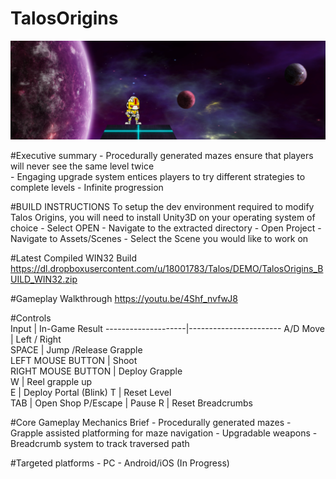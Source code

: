 # TalosOrigins

![](https://github.com/provencher/TalosOrigins/blob/master/Talos.PNG)

#Executive summary
	- Procedurally generated mazes ensure that players will never see the same level twice   
	- Engaging upgrade system entices players to try different strategies to complete levels
	- Infinite progression

#BUILD INSTRUCTIONS
	To setup the dev environment required to modify Talos Origins, 
	you will need to install Unity3D on your operating system of choice
 	- Select OPEN
 	- Navigate to the extracted directory
 	- Open Project
 	- Navigate to Assets/Scenes
 	- Select the Scene you would like to work on

#Latest Compiled WIN32 Build
	https://dl.dropboxusercontent.com/u/18001783/Talos/DEMO/TalosOrigins_BUILD_WIN32.zip
	
#Gameplay Walkthrough
	https://youtu.be/4Shf_nvfwJ8
	
#Controls	 
	Input				| In-Game Result
	--------------------|-----------------------
	A/D Move 			| Left / Right 	
	SPACE     			| Jump /Release Grapple 	
	LEFT MOUSE BUTTON 	| Shoot 	
	RIGHT MOUSE BUTTON 	| Deploy Grapple 		
	W 					| Reel grapple up 	
	E 					| Deploy Portal (Blink)	
	T 					| Reset Level	
	TAB 				| Open Shop 
	P/Escape			| Pause 
	R 					| Reset Breadcrumbs 

#Core Gameplay Mechanics Brief
	- Procedurally generated mazes
	- Grapple assisted platforming for maze navigation
	- Upgradable weapons
	- Breadcrumb system to track traversed path

#Targeted platforms
	- PC
	- Android/iOS (In Progress)	



